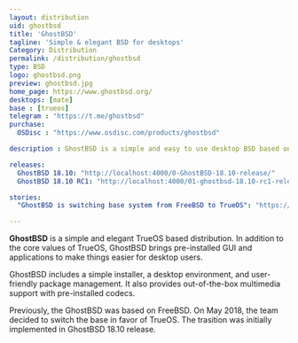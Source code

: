 ```yaml
---
layout: distribution
uid: ghostbsd
title: 'GhostBSD'
tagline: 'Simple & elegant BSD for desktops'
Category: Distribution
permalink: /distribution/ghostbsd
type: BSD
logo: ghostbsd.png
preview: ghostbsd.jpg
home_page: https://www.ghostbsd.org/
desktops: [mate]
base : [trueos]
telegram : "https://t.me/ghostbsd"
purchase:
  OSDisc : "https://www.osdisc.com/products/ghostbsd"

description : GhostBSD is a simple and easy to use desktop BSD based on TrueOS. With pre-installed application and GUI it is suitable for beginners and advanced users.

releases:
  GhostBSD 18.10: "http://localhost:4000/0-GhostBSD-18.10-release/"
  GhostBSD 18.10 RC1: "http://localhost:4000/01-ghostbsd-18.10-rc1-released-trueos-base/"

stories:
  "GhostBSD is switching base system from FreeBSD to TrueOS": "https://www.open-source-feed.com/2018/05/ghostbsd-is-switching-base-system-from.html"

---
```


**GhostBSD** is a simple and elegant TrueOS based distribution. In addition to the core values of TrueOS, GhostBSD brings pre-installed GUI and applications to make things easier for desktop users.

GhostBSD includes a simple installer, a desktop environment,  and user-friendly package management. It also provides out-of-the-box multimedia support with pre-installed codecs.

Previously, the GhostBSD was based on FreeBSD. On May 2018, the team decided to switch the base in favor of TrueOS. The trasition was initially implemented in GhostBSD 18.10 release.